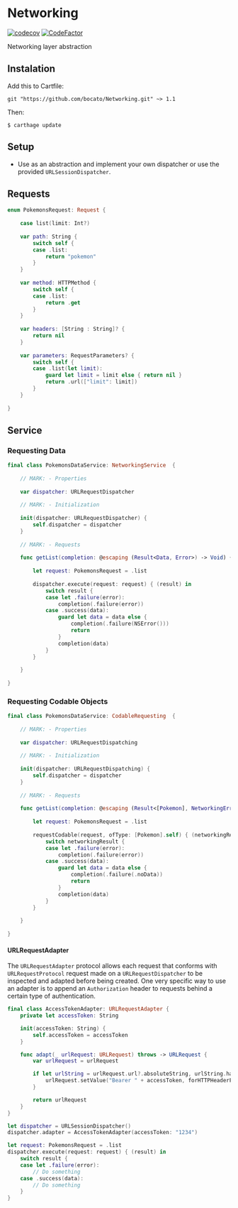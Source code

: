 # Networking 
[![codecov](https://codecov.io/gh/bocato/Networking/branch/master/graph/badge.svg)](https://codecov.io/gh/bocato/Networking)
[![CodeFactor](https://www.codefactor.io/repository/github/bocato/networking/badge)](https://www.codefactor.io/repository/github/bocato/networking)

Networking layer abstraction

## Instalation

Add this to Cartfile:

`git "https://github.com/bocato/Networking.git" ~> 1.1`

Then:

`$ carthage update`

## Setup

- Use as an abstraction and implement your own dispatcher or use the provided `URLSessionDispatcher`.

## Requests

```swift
enum PokemonsRequest: Request {
    
    case list(limit: Int?)
    
    var path: String {
        switch self {
        case .list:
            return "pokemon"
        }
    }
    
    var method: HTTPMethod {
        switch self {
        case .list:
            return .get
        }
    }
    
    var headers: [String : String]? {
        return nil
    }
    
    var parameters: RequestParameters? {
        switch self {
        case .list(let limit):
            guard let limit = limit else { return nil }
            return .url(["limit": limit])
        }
    }
    
}
```


## Service

### Requesting Data

```swift
final class PokemonsDataService: NetworkingService  {
    
    // MARK: - Properties
    
    var dispatcher: URLRequestDispatcher
    
    // MARK: - Initialization
    
    init(dispatcher: URLRequestDispatcher) {
        self.dispatcher = dispatcher
    }
    
    // MARK: - Requests
    
    func getList(completion: @escaping (Result<Data, Error>) -> Void) {
        
        let request: PokemonsRequest = .list
        
        dispatcher.execute(request: request) { (result) in
            switch result {
            case let .failure(error):
                completion(.failure(error))
            case .success(data):
                guard let data = data else {
                    completion(.failure(NSError()))
                    return
                }
                completion(data)
            }
        }
        
    }
    
}
```

### Requesting Codable Objects

```swift
final class PokemonsDataService: CodableRequesting  {
    
    // MARK: - Properties
    
    var dispatcher: URLRequestDispatching
    
    // MARK: - Initialization
    
    init(dispatcher: URLRequestDispatching) {
        self.dispatcher = dispatcher
    }
    
    // MARK: - Requests
    
    func getList(completion: @escaping (Result<[Pokemon], NetworkingError>) -> Void) {
        
        let request: PokemonsRequest = .list
        
        requestCodable(request, ofType: [Pokemon].self) { (networkingResult) in
            switch networkingResult {
            case let .failure(error):
                completion(.failure(error))
            case .success(data):
                guard let data = data else {
                    completion(.failure(.noData))
                    return
                }
                completion(data)
            }
        }
        
    }
    
}
```

#### URLRequestAdapter

The `URLRequestAdapter` protocol allows each request that conforms with `URLRequestProtocol` request made on a `URLRequestDispatcher` to be inspected and adapted before being created. 
One very specific way to use an adapter is to append an `Authorization` header to requests behind a certain type of authentication.

```swift
final class AccessTokenAdapter: URLRequestAdapter {
    private let accessToken: String

    init(accessToken: String) {
        self.accessToken = accessToken
    }

    func adapt(_ urlRequest: URLRequest) throws -> URLRequest {
        var urlRequest = urlRequest

        if let urlString = urlRequest.url?.absoluteString, urlString.hasPrefix("https://httpbin.org") {
            urlRequest.setValue("Bearer " + accessToken, forHTTPHeaderField: "Authorization")
        }

        return urlRequest
    }
}
```

```swift
let dispatcher = URLSessionDispatcher()
dispatcher.adapter = AccessTokenAdapter(accessToken: "1234")

let request: PokemonsRequest = .list
dispatcher.execute(request: request) { (result) in
    switch result {
    case let .failure(error):
        // Do something
    case .success(data):
        // Do something
    }
}
```
